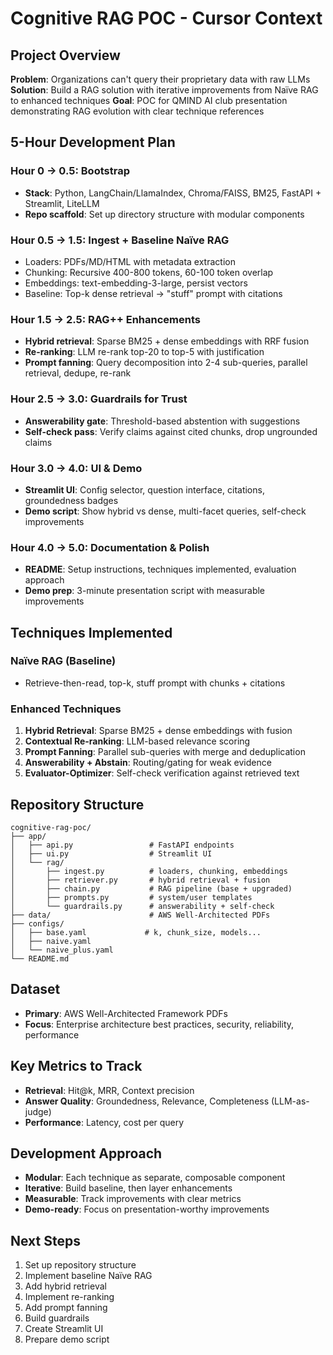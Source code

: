 # Cognitive RAG POC - Cursor Context

## Project Overview
**Problem**: Organizations can't query their proprietary data with raw LLMs
**Solution**: Build a RAG solution with iterative improvements from Naïve RAG to enhanced techniques
**Goal**: POC for QMIND AI club presentation demonstrating RAG evolution with clear technique references

## 5-Hour Development Plan

### Hour 0 → 0.5: Bootstrap
- **Stack**: Python, LangChain/LlamaIndex, Chroma/FAISS, BM25, FastAPI + Streamlit, LiteLLM
- **Repo scaffold**: Set up directory structure with modular components

### Hour 0.5 → 1.5: Ingest + Baseline Naïve RAG
- Loaders: PDFs/MD/HTML with metadata extraction
- Chunking: Recursive 400-800 tokens, 60-100 token overlap
- Embeddings: text-embedding-3-large, persist vectors
- Baseline: Top-k dense retrieval → "stuff" prompt with citations

### Hour 1.5 → 2.5: RAG++ Enhancements
- **Hybrid retrieval**: Sparse BM25 + dense embeddings with RRF fusion
- **Re-ranking**: LLM re-rank top-20 to top-5 with justification
- **Prompt fanning**: Query decomposition into 2-4 sub-queries, parallel retrieval, dedupe, re-rank

### Hour 2.5 → 3.0: Guardrails for Trust
- **Answerability gate**: Threshold-based abstention with suggestions
- **Self-check pass**: Verify claims against cited chunks, drop ungrounded claims

### Hour 3.0 → 4.0: UI & Demo
- **Streamlit UI**: Config selector, question interface, citations, groundedness badges
- **Demo script**: Show hybrid vs dense, multi-facet queries, self-check improvements

### Hour 4.0 → 5.0: Documentation & Polish
- **README**: Setup instructions, techniques implemented, evaluation approach
- **Demo prep**: 3-minute presentation script with measurable improvements

## Techniques Implemented

### Naïve RAG (Baseline)
- Retrieve-then-read, top-k, stuff prompt with chunks + citations

### Enhanced Techniques
1. **Hybrid Retrieval**: Sparse BM25 + dense embeddings with fusion
2. **Contextual Re-ranking**: LLM-based relevance scoring
3. **Prompt Fanning**: Parallel sub-queries with merge and deduplication
4. **Answerability + Abstain**: Routing/gating for weak evidence
5. **Evaluator-Optimizer**: Self-check verification against retrieved text

## Repository Structure
```
cognitive-rag-poc/
├── app/
│   ├── api.py                 # FastAPI endpoints
│   ├── ui.py                  # Streamlit UI
│   └── rag/
│       ├── ingest.py          # loaders, chunking, embeddings
│       ├── retriever.py       # hybrid retrieval + fusion
│       ├── chain.py           # RAG pipeline (base + upgraded)
│       ├── prompts.py         # system/user templates
│       └── guardrails.py      # answerability + self-check
├── data/                      # AWS Well-Architected PDFs
├── configs/
│   ├── base.yaml             # k, chunk_size, models...
│   ├── naive.yaml
│   └── naive_plus.yaml
└── README.md
```

## Dataset
- **Primary**: AWS Well-Architected Framework PDFs
- **Focus**: Enterprise architecture best practices, security, reliability, performance

## Key Metrics to Track
- **Retrieval**: Hit@k, MRR, Context precision
- **Answer Quality**: Groundedness, Relevance, Completeness (LLM-as-judge)
- **Performance**: Latency, cost per query

## Development Approach
- **Modular**: Each technique as separate, composable component
- **Iterative**: Build baseline, then layer enhancements
- **Measurable**: Track improvements with clear metrics
- **Demo-ready**: Focus on presentation-worthy improvements

## Next Steps
1. Set up repository structure
2. Implement baseline Naïve RAG
3. Add hybrid retrieval
4. Implement re-ranking
5. Add prompt fanning
6. Build guardrails
7. Create Streamlit UI
8. Prepare demo script
